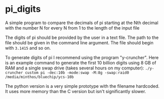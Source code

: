 # pi_digits
A simple program to compare the decimals of pi starting at the Nth decimal with the number N for every N from 1 to the length of the input file

The digits of pi should be provided by the user in a text file. The path to the file should be given in the command line argument. The file should begin with `3.1415` and so on.

To generate digits of pi I recommend using the program "y-cruncher". Here is an example command to generate the first 10 billion digits using 8 GB of RAM and a single swap drive (takes several hours on my computer):
`./y-cruncher custom pi -dec:10b -mode:swap -M:8g -swap:raid0 /media/minthos/bluechip/ycs-10b`

The python version is a very simple prototype with the filename hardcoded. It uses more memory than the C version but isn't significantly slower.
